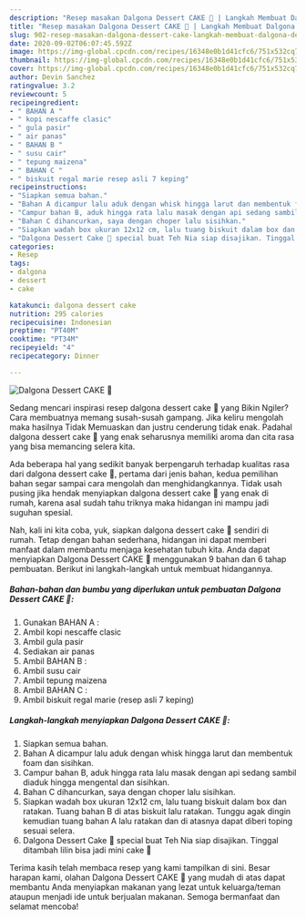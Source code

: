 ```yaml
---
description: "Resep masakan Dalgona Dessert CAKE 🎂 | Langkah Membuat Dalgona Dessert CAKE 🎂 Yang Sedap"
title: "Resep masakan Dalgona Dessert CAKE 🎂 | Langkah Membuat Dalgona Dessert CAKE 🎂 Yang Sedap"
slug: 902-resep-masakan-dalgona-dessert-cake-langkah-membuat-dalgona-dessert-cake-yang-sedap
date: 2020-09-02T06:07:45.592Z
image: https://img-global.cpcdn.com/recipes/16348e0b1d41cfc6/751x532cq70/dalgona-dessert-cake-🎂-foto-resep-utama.jpg
thumbnail: https://img-global.cpcdn.com/recipes/16348e0b1d41cfc6/751x532cq70/dalgona-dessert-cake-🎂-foto-resep-utama.jpg
cover: https://img-global.cpcdn.com/recipes/16348e0b1d41cfc6/751x532cq70/dalgona-dessert-cake-🎂-foto-resep-utama.jpg
author: Devin Sanchez
ratingvalue: 3.2
reviewcount: 5
recipeingredient:
- " BAHAN A "
- " kopi nescaffe clasic"
- " gula pasir"
- " air panas"
- " BAHAN B "
- " susu cair"
- " tepung maizena"
- " BAHAN C "
- " biskuit regal marie resep asli 7 keping"
recipeinstructions:
- "Siapkan semua bahan."
- "Bahan A dicampur lalu aduk dengan whisk hingga larut dan membentuk foam dan sisihkan."
- "Campur bahan B, aduk hingga rata lalu masak dengan api sedang sambil diaduk hingga mengental dan sisihkan."
- "Bahan C dihancurkan, saya dengan choper lalu sisihkan."
- "Siapkan wadah box ukuran 12x12 cm, lalu tuang biskuit dalam box dan ratakan. Tuang bahan B di atas biskuit lalu ratakan. Tunggu agak dingin kemudian tuang bahan A lalu ratakan dan di atasnya dapat diberi toping sesuai selera."
- "Dalgona Dessert Cake 🎂 special buat Teh Nia siap disajikan. Tinggal ditambah lilin bisa jadi mini cake 🤩"
categories:
- Resep
tags:
- dalgona
- dessert
- cake

katakunci: dalgona dessert cake 
nutrition: 295 calories
recipecuisine: Indonesian
preptime: "PT40M"
cooktime: "PT34M"
recipeyield: "4"
recipecategory: Dinner

---
```



![Dalgona Dessert CAKE 🎂](https://img-global.cpcdn.com/recipes/16348e0b1d41cfc6/751x532cq70/dalgona-dessert-cake-🎂-foto-resep-utama.jpg)

Sedang mencari inspirasi resep dalgona dessert cake 🎂 yang Bikin Ngiler? Cara membuatnya memang susah-susah gampang. Jika keliru mengolah maka hasilnya Tidak Memuaskan dan justru cenderung tidak enak. Padahal dalgona dessert cake 🎂 yang enak seharusnya memiliki aroma dan cita rasa yang bisa memancing selera kita.



Ada beberapa hal yang sedikit banyak berpengaruh terhadap kualitas rasa dari dalgona dessert cake 🎂, pertama dari jenis bahan, kedua pemilihan bahan segar sampai cara mengolah dan menghidangkannya. Tidak usah pusing jika hendak menyiapkan dalgona dessert cake 🎂 yang enak di rumah, karena asal sudah tahu triknya maka hidangan ini mampu jadi suguhan spesial.


Nah, kali ini kita coba, yuk, siapkan dalgona dessert cake 🎂 sendiri di rumah. Tetap dengan bahan sederhana, hidangan ini dapat memberi manfaat dalam membantu menjaga kesehatan tubuh kita. Anda dapat menyiapkan Dalgona Dessert CAKE 🎂 menggunakan 9 bahan dan 6 tahap pembuatan. Berikut ini langkah-langkah untuk membuat hidangannya.

<!--inarticleads1-->

##### Bahan-bahan dan bumbu yang diperlukan untuk pembuatan Dalgona Dessert CAKE 🎂:

1. Gunakan  BAHAN A :
1. Ambil  kopi nescaffe clasic
1. Ambil  gula pasir
1. Sediakan  air panas
1. Ambil  BAHAN B :
1. Ambil  susu cair
1. Ambil  tepung maizena
1. Ambil  BAHAN C :
1. Ambil  biskuit regal marie (resep asli 7 keping)




<!--inarticleads2-->

##### Langkah-langkah menyiapkan Dalgona Dessert CAKE 🎂:

1. Siapkan semua bahan.
1. Bahan A dicampur lalu aduk dengan whisk hingga larut dan membentuk foam dan sisihkan.
1. Campur bahan B, aduk hingga rata lalu masak dengan api sedang sambil diaduk hingga mengental dan sisihkan.
1. Bahan C dihancurkan, saya dengan choper lalu sisihkan.
1. Siapkan wadah box ukuran 12x12 cm, lalu tuang biskuit dalam box dan ratakan. Tuang bahan B di atas biskuit lalu ratakan. Tunggu agak dingin kemudian tuang bahan A lalu ratakan dan di atasnya dapat diberi toping sesuai selera.
1. Dalgona Dessert Cake 🎂 special buat Teh Nia siap disajikan. Tinggal ditambah lilin bisa jadi mini cake 🤩




Terima kasih telah membaca resep yang kami tampilkan di sini. Besar harapan kami, olahan Dalgona Dessert CAKE 🎂 yang mudah di atas dapat membantu Anda menyiapkan makanan yang lezat untuk keluarga/teman ataupun menjadi ide untuk berjualan makanan. Semoga bermanfaat dan selamat mencoba!
